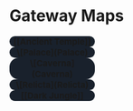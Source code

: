 # Gateway Maps

<div style="color:#19212c1`;background:#19212c;text-align:center;font-weight:bold;border-radius:16px;font-size:15px;border:{{{color|black}}} solid 2px;width:30%;">
[[Ancient Temple]]
</div>

<div style="color:#19212c1`;background:#19212c;text-align:center;font-weight:bold;border-radius:16px;font-size:15px;border:{{{color|black}}} solid 2px;width:30%;">
\[Palace](Palace)
</div>

<div style="color:#19212c1`;background:#19212c;text-align:center;font-weight:bold;border-radius:16px;font-size:15px;border:{{{color|black}}} solid 2px;width:30%;">
\[Caverna](Caverna)
</div>

<div style="color:#19212c1`;background:#19212c;text-align:center;font-weight:bold;border-radius:16px;font-size:15px;border:{{{color|black}}} solid 2px;width:30%;">
\[Relicta](Relicta)
</div>

<div style="color:#19212c1`;background:#19212c;text-align:center;font-weight:bold;border-radius:16px;font-size:15px;border:{{{color|black}}} solid 2px;width:30%;">
[[Dark Jungle]]
</div>